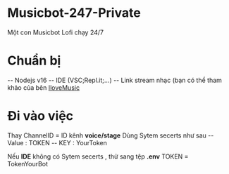 # Musicbot-247-Private
Một con Musicbot Lofi chạy 24/7

# Chuẩn bị
 -- Nodejs v16 
 -- IDE (VSC;Repl.it;...)
 -- Link stream nhạc (bạn có thể tham khảo của bên [IloveMusic](https://ilovemusic.de)

# Đi vào việc

Thay ChannelID = ID kênh **voice/stage**
Dùng Sytem secerts như sau
   -- Value : TOKEN
   -- KEY : YourToken

Nếu **IDE** không có Sytem secerts , thử sang tệp **.env**
  TOKEN = TokenYourBot
